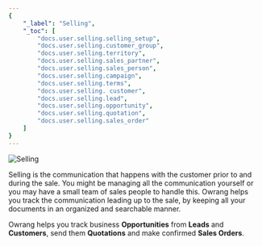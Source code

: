 ```yaml
---
{
	"_label": "Selling",
	"_toc": [
		"docs.user.selling.selling_setup",
		"docs.user.selling.customer_group",
		"docs.user.selling.territory",
		"docs.user.selling.sales_partner",
		"docs.user.selling.sales_person",
		"docs.user.selling.campaign",
		"docs.user.selling.terms",
		"docs.user.selling. customer",
		"docs.user.selling.lead",
		"docs.user.selling.opportunity",
		"docs.user.selling.quotation",
		"docs.user.selling.sales_order"
	]
}
---
```


![Selling](img/selling-image.png)



Selling is the communication that happens with the customer prior to and during the sale. You might be managing all the communication yourself or you may have a small team of sales people to handle this. Owrang helps you track the communication leading up to the sale, by keeping all your documents in an organized and searchable manner.

Owrang helps you track business **Opportunities** from **Leads** and **Customers**, send them **Quotations** and make confirmed **Sales Orders**.
